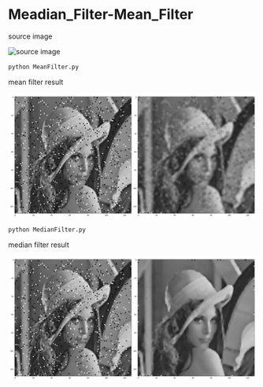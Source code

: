 # Meadian_Filter-Mean_Filter

source image

![source image](E:\Project\Meadian_Filter-Mean_Filter\1.bmp)



```bash
python MeanFilter.py
```

mean filter result

![mean_filter_result](mean_filter_result.png)


```bash
python MedianFilter.py
```

median filter result

![median_filter_result](median_filter_result.png)

